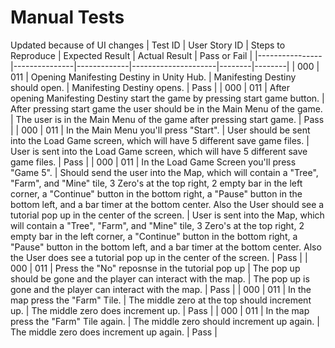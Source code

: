 # Manual Tests

Updated because of UI changes
| Test ID | User Story ID | Steps to Reproduce | Expected Result | Actual Result | Pass or Fail |
|----------------|---------------|-------------|---------------------|--------|--------|
|            000 |           011 | Opening Manifesting Destiny in Unity Hub. | Manifesting Destiny should open. | Manifesting Destiny opens. | Pass |
|            000 |           011 | After opening Manifesting Destiny start the game by pressing start game button. | After pressing start game the user should be in the Main Menu of the game. | The user is in the Main Menu of the game after pressing start game. | Pass |
|            000 |           011 | In the Main Menu you'll press "Start". | User should be sent into the Load Game screen, which will have 5 different save game files. | User is sent into the Load Game screen, which will have 5 different save game files. | Pass |
|            000 |           011 | In the Load Game Screen you'll press "Game 5". | Should send the user into the Map, which will contain a "Tree", "Farm", and "Mine" tile, 3 Zero's at the top right, 2 empty bar in the left corner, a "Continue" button in the bottom right, a "Pause" button in the bottom left, and a bar timer at the bottom center. Also the User should see a tutorial pop up in the center of the screen. | User is sent into the Map, which will contain a "Tree", "Farm", and "Mine" tile, 3 Zero's at the top right, 2 empty bar in the left corner, a "Continue" button in the bottom right, a "Pause" button in the bottom left, and a bar timer at the bottom center. Also the User does see a tutorial pop up in the center of the screen. | Pass |
|            000 |           011 | Press the "No" reposnse in the tutorial pop up | The pop up should be gone and the player can interact with the map. | The pop up is gone and the player can interact with the map. | Pass |
|            000 |           011 | In the map press the "Farm" Tile. | The middle zero at the top should increment up. | The middle zero does increment up. | Pass |
|            000 |           011 | In the map press the "Farm" Tile again. | The middle zero should increment up again. | The middle zero does increment up again. | Pass |
